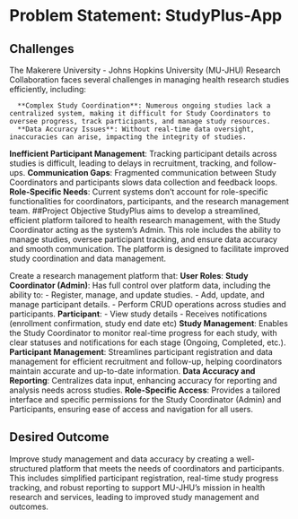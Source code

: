 # Problem Statement: StudyPlus-App
## Challenges
The Makerere University - Johns Hopkins University (MU-JHU) Research Collaboration faces several challenges in managing health research studies efficiently, including:

      **Complex Study Coordination**: Numerous ongoing studies lack a centralized system, making it difficult for Study Coordinators to oversee progress, track participants, and manage study resources.
      **Data Accuracy Issues**: Without real-time data oversight, inaccuracies can arise, impacting the integrity of studies.
**Inefficient Participant Management**: Tracking participant details across studies is difficult, leading to delays in recruitment, tracking, and follow-ups.
**Communication Gaps**: Fragmented communication between Study Coordinators and participants slows data collection and feedback loops.
**Role-Specific Needs**: Current systems don’t account for role-specific functionalities for coordinators, participants, and the research management team.
##Project Objective
StudyPlus aims to develop a streamlined, efficient platform tailored to health research management, with the Study Coordinator acting as the system’s Admin. This role includes the ability to manage studies, oversee participant tracking, and ensure data accuracy and smooth communication. The platform is designed to facilitate improved study coordination and data management. 

Create a research management platform that:
**User Roles**:
   **Study Coordinator (Admin)**: Has full control over platform data, including the ability to:
        - Register, manage, and update studies.
        - Add, update, and manage participant details.
        - Perform CRUD operations across studies and participants.
   **Participant**: 
        - View study details
        - Receives notifications (enrollment confirmation, study end date etc)
**Study Management**: Enables the Study Coordinator to monitor real-time progress for each study, with clear statuses and notifications for each stage (Ongoing, Completed, etc.).
**Participant Management**: Streamlines participant registration and data management for efficient recruitment and follow-up, helping coordinators maintain accurate and up-to-date information.
**Data Accuracy and Reporting**: Centralizes data input, enhancing accuracy for reporting and analysis needs across studies.
**Role-Specific Access**: Provides a tailored interface and specific permissions for the Study Coordinator (Admin) and Participants, ensuring ease of access and navigation for all users.
## Desired Outcome
Improve study management and data accuracy by creating a well-structured platform that meets the needs of coordinators and participants. This includes simplified participant registration, real-time study progress tracking, and robust reporting to support MU-JHU’s mission in health research and services, leading to improved study management and outcomes.
